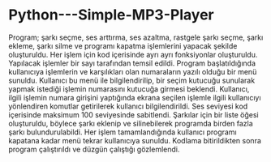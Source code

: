 # Python---Simple-MP3-Player


Program; şarkı seçme, ses arttırma, ses azaltma, rastgele şarkı seçme, şarkı ekleme, şarkı silme ve 
programı kapatma işlemlerini yapacak şekilde oluşturuldu. Her işlem için kod içerisinde ayrı ayrı
fonksiyonlar oluşturuldu. Yapılacak işlemler bir sayı tarafından temsil edildi. Program başlatıldığında
kullanıcıya işlemlerin ve karşılıkları olan numaraların yazılı olduğu bir menü sunuldu. Kullanıcı bu 
menü ile bilgilendirilip, bir seçim kutucuğu sunularak yapmak istediği işlemin numarasını kutucuğa 
girmesi beklendi. Kullanıcı, ilgili işlemin numara girişini yaptığında ekrana seçilen işlemle ilgili
kullanıcıyı yönlendiren komutlar getirilerek kullanıcı bilgilendirildi. Ses seviyesi kod içerisinde 
maksimum 100 seviyesinde sabitlendi. Şarkılar için bir liste öğesi oluşturuldu, böylece şarkı eklenip
ve silinebilerek programda birden fazla şarkı bulundurulabildi. Her işlem tamamlandığında kullanıcı
programı kapatana kadar menü tekrar kullanıcıya sunuldu. Kodlama bitirildikten sonra program 
çalıştırıldı ve düzgün çalıştığı gözlemlendi.
